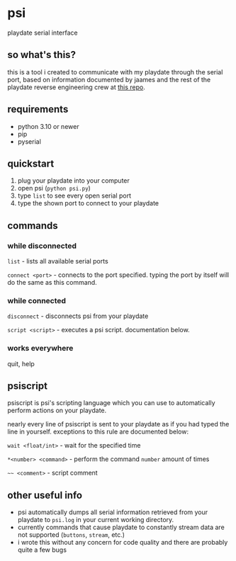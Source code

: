 # psi
playdate serial interface

## so what's this?
this is a tool i created to communicate with my playdate through the serial port, based on information documented by jaames and the rest of the playdate reverse engineering crew at [this repo](https://github.com/jaames/playdate-reverse-engineering/).

## requirements
- python 3.10 or newer
- pip
- pyserial

## quickstart
1. plug your playdate into your computer
2. open psi (`python psi.py`)
3. type `list` to see every open serial port
4. type the shown port to connect to your playdate

## commands
### while disconnected
`list` - lists all available serial ports

`connect <port>` - connects to the port specified. typing the port by itself will do the same as this command.

### while connected

`disconnect` - disconnects psi from your playdate

`script <script>` - executes a psi script. documentation below.

### works everywhere
quit, help

## psiscript
psiscript is psi's scripting language which you can use to automatically perform actions on your playdate.

nearly every line of psiscript is sent to your playdate as if you had typed the line in yourself. exceptions to this rule are documented below:

`wait <float/int>` - wait for the specified time

`*<number> <command>` - perform the command `number` amount of times

`~~ <comment>` - script comment

## other useful info
- psi automatically dumps all serial information retrieved from your playdate to `psi.log` in your current working directory.
- currently commands that cause playdate to constantly stream data are not supported (`buttons`, `stream`, etc.)
- i wrote this without any concern for code quality and there are probably quite a few bugs